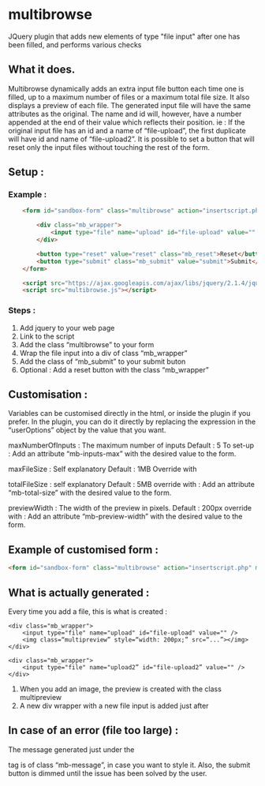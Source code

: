 # multibrowse
JQuery plugin that adds new elements of type "file input" after one has been filled, and performs various checks

## What it does.
Multibrowse dynamically adds an extra input file button each time one is filled, up to a maximum number of files or a maximum total file size. It also displays a preview of each file.
The generated input file will have the same attributes as the original. The name and id will, however, have a number appended at the end of their value which reflects their position. ie : If the original input file has an id and a name of “file-upload”, the first duplicate will have id and name of “file-upload2”.
It is possible to set a button that will reset only the input files without touching the rest of the form.

## Setup :

### Example :

```html
	<form id="sandbox-form" class="multibrowse" action="insertscript.php" method="post">

		<div class="mb_wrapper">
			<input type="file" name="upload" id="file-upload" value="" />
		</div>

		<button type="reset" value="reset" class="mb_reset">Reset</button>
		<button type="submit" class="mb_submit" value="submit">Submit</button>
	</form>

	<script src="https://ajax.googleapis.com/ajax/libs/jquery/2.1.4/jquery.min.js"></script>
	<script src="multibrowse.js"></script>
```

### Steps :

1. Add jquery to your web page
2. Link to the script
3. Add the class “multibrowse” to your form
4. Wrap the file input into a div of class “mb_wrapper”
5. Add the class of “mb_submit” to your submit buton
6. Optional : Add a reset button with the class “mb_wrapper”

## Customisation :

Variables can be customised directly in the html, or inside the plugin if you prefer.
In the plugin, you can do it directly by replacing the expression in the “userOptions” object by the value that you want.

maxNumberOfInputs : The maximum number of inputs
Default : 5
To set-up : Add an attribute “mb-inputs-max” with the desired value to the form.

maxFileSize : Self explanatory
Default : 1MB
Override with  <input type="hidden" name="MAX_FILE_SIZE" value="500000" />

totalFileSize : self explanatory
Default : 5MB
override with : Add an attribute “mb-total-size” with the desired value to the form.

previewWidth : The width of the preview in pixels.
Default : 200px
override with : Add an attribute “mb-preview-width” with the desired value to the form.

## Example of customised form :

```html
<form id="sandbox-form" class="multibrowse" action="insertscript.php" method="post" mb-inputs-max=“20” mb-total-size=“10000000 ” mb-preview-width="400">
```

## What is actually generated :

Every time you add a file, this is what is created :

	<div class="mb_wrapper">
		<input type="file" name="upload" id="file-upload" value="" />
		<img class=“multipreview” style=“width: 200px;” src=“...”></img>
	</div>

	<div class="mb_wrapper">
		<input type="file" name="upload2” id="file-upload2” value="" />
	</div>


1. When you add an image, the preview is created with the class multipreview
2. A new div wrapper with a new file input is added just after

## In case of an error (file too large) :

The message generated just under the <form> tag is of class “mb-message”, in case you want to style it.
Also, the submit button is dimmed until the issue has been solved by the user.

